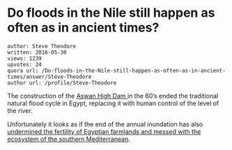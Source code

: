 # Do floods in the Nile still happen as often as in ancient times?

	author: Steve Theodore
	written: 2016-05-30
	views: 1239
	upvotes: 24
	quora url: /Do-floods-in-the-Nile-still-happen-as-often-as-in-ancient-times/answer/Steve-Theodore
	author url: /profile/Steve-Theodore


The construction of the [Aswan High Dam ](http://www.history.com/this-day-in-history/aswan-high-dam-completed)in the 60’s ended the traditional natural flood cycle in Egypt, replacing it with human control of the level of the river.

Unfortunately it looks as if the end of the annual inundation has also [undermined the fertility of Egyptian farmlands and messed with the ecosystem of the southern Mediterranean](https://courseware.e-education.psu.edu/courses/earth105new/content/lesson06/04.html).


